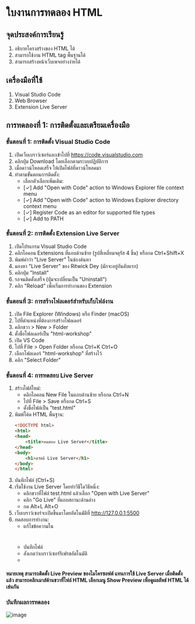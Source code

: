 # ใบงานการทดลอง HTML

## จุดประสงค์การเรียนรู้
1. อธิบายโครงสร้างของ HTML ได้
2. สามารถใช้งาน HTML tag พื้นฐานได้
3. สามารถสร้างหน้าเว็บเพจอย่างง่ายได้

## เครื่องมือที่ใช้
1. Visual Studio Code
2. Web Browser 
3. Extension Live Server


## การทดลองที่ 1: การติดตั้งและเตรียมเครื่องมือ

### ขั้นตอนที่ 1: การติดตั้ง Visual Studio Code
1. เปิดเว็บเบราว์เซอร์และเข้าไปที่ https://code.visualstudio.com
2. คลิกปุ่ม Download โดยเลือกตามระบบปฏิบัติการ
3. เมื่อดาวน์โหลดเสร็จ ให้เปิดไฟล์ที่ดาวน์โหลดมา
4. ทำตามขั้นตอนการติดตั้ง:
    - เลือกตัวเลือกเพิ่มเติม:
     * [✓] Add "Open with Code" action to Windows Explorer file context menu
     * [✓] Add "Open with Code" action to Windows Explorer directory context menu
     * [✓] Register Code as an editor for supported file types
     * [✓] Add to PATH

### ขั้นตอนที่ 2: การติดตั้ง Extension Live Server
1. เปิดโปรแกรม Visual Studio Code
2. คลิกไอคอน Extensions ที่แถบด้านซ้าย (รูปสี่เหลี่ยมจตุรัส 4 ชิ้น) หรือกด Ctrl+Shift+X
3. พิมพ์คำว่า "Live Server" ในช่องค้นหา
4. มองหา "Live Server" ของ Ritwick Dey (มักจะอยู่อันดับแรก)
5. คลิกปุ่ม "Install"
6. รอจนติดตั้งเสร็จ (ปุ่มจะเปลี่ยนเป็น "Uninstall")
7. คลิก "Reload" เพื่อเริ่มการทำงานของ Extension

### ขั้นตอนที่ 3: การสร้างโฟลเดอร์สำหรับเก็บไฟล์งาน
1. เปิด File Explorer (Windows) หรือ Finder (macOS)
2. ไปที่ตำแหน่งที่ต้องการสร้างโฟลเดอร์
3. คลิกขวา > New > Folder
4. ตั้งชื่อโฟลเดอร์เป็น "html-workshop"
5. เปิด VS Code
6. ไปที่ File > Open Folder หรือกด Ctrl+K Ctrl+O
7. เลือกโฟลเดอร์ "html-workshop" ที่สร้างไว้
8. คลิก "Select Folder"

### ขั้นตอนที่ 4: การทดสอบ Live Server
1. สร้างไฟล์ใหม่:
   - คลิกไอคอน New File ในแถบด้านซ้าย หรือกด Ctrl+N
   - ไปที่ File > Save หรือกด Ctrl+S
   - ตั้งชื่อไฟล์เป็น "test.html"
2. พิมพ์โค้ด HTML พื้นฐาน:
   ```html
   <!DOCTYPE html>
   <html>
   <head>
       <title>ทดสอบ Live Server</title>
   </head>
   <body>
       <h1>สวัสดี Live Server</h1>
   </body>
   </html>
   ```
3. บันทึกไฟล์ (Ctrl+S)
4. เริ่มใช้งาน Live Server โดยทำวิธีใดวิธีหนึ่ง:
   - คลิกขวาที่ไฟล์ test.html แล้วเลือก "Open with Live Server"
   - คลิก "Go Live" ที่แถบสถานะด้านล่าง
   - กด Alt+L Alt+O
5. เว็บเบราว์เซอร์จะเปิดขึ้นมาโดยอัตโนมัติที่ http://127.0.0.1:5500
6. ทดสอบการทำงาน:
   - แก้ไขข้อความใน <h1>
   - บันทึกไฟล์
   - สังเกตว่าเบราว์เซอร์รีเฟรชอัตโนมัติ
   - 
#### หมายเหตุ สามารถติดตั้ง Live Preview ของไมโครซอฟต์ แทนการใช้ Live Server เมื่อติดตั้งแล้ว สามารถคลิกเมาส์ด้านขวาที่ไฟล์ HTML เลือกเมนู Show Preview เพื่อดูผลลัพธ์ HTML ได้เช่นกัน
  
### บันทึกผลการทดลอง
![image](https://github.com/user-attachments/assets/3192c5cf-6ab9-41d4-929a-45ef2c8458ff)



